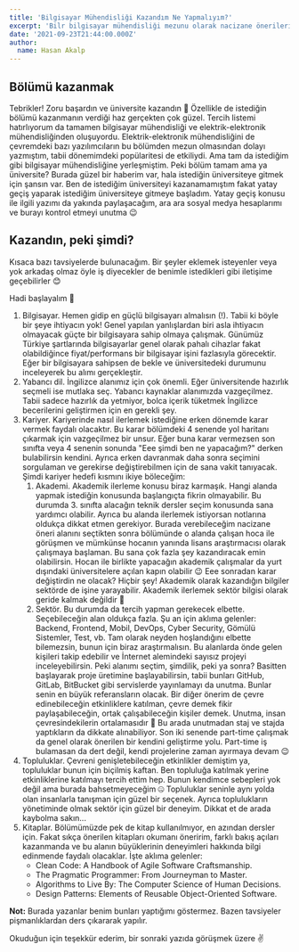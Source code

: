 ```yaml
---
title: 'Bilgisayar Mühendisliği Kazandım Ne Yapmalıyım?'
excerpt: 'Bilr bilgisayar mühendisliği mezunu olarak nacizane önerilerim'
date: '2021-09-23T21:44:00.000Z'
author:
  name: Hasan Akalp
---
```


## Bölümü kazanmak

Tebrikler! Zoru başardın ve üniversite kazandın 💪 Özellikle de istediğin bölümü kazanmanın verdiği haz gerçekten çok güzel. Tercih listemi hatırlıyorum da tamamen bilgisayar mühendisliği ve elektrik-elektronik mühendisliğinden oluşuyordu. Elektrik-elektronik mühendisliğini de çevremdeki bazı yazılımcıların bu bölümden mezun olmasından dolayı yazmıştım, tabii dönemimdeki popülaritesi de etkiliydi. Ama tam da istediğim gibi bilgisayar mühendisliğine yerleşmiştim. Peki bölüm tamam ama ya üniversite? Burada güzel bir haberim var, hala istediğin üniversiteye gitmek için şansın var. Ben de istediğim üniversiteyi kazanamamıştım fakat yatay geçiş yaparak istediğim üniversiteye gitmeye başladım. Yatay geçiş konusu ile ilgili yazımı da yakında paylaşacağım, ara ara sosyal medya hesaplarımı ve burayı kontrol etmeyi unutma 😉

## Kazandın, peki şimdi?

Kısaca bazı tavsiyelerde bulunacağım. Bir şeyler eklemek isteyenler veya yok arkadaş olmaz öyle iş diyecekler de benimle istedikleri gibi iletişime geçebilirler 😊 

Hadi başlayalım 🤘

1. Bilgisayar. Hemen gidip en güçlü bilgisayarı almalısın (!). Tabii ki böyle bir şeye ihtiyacın yok! Genel yapılan yanlışlardan biri asla ihtiyacın olmayacak güçte bir bilgisayara sahip olmaya çalışmak. Günümüz Türkiye şartlarında bilgisayarlar genel olarak pahalı cihazlar fakat olabildiğince fiyat/performans bir bilgisayar işini fazlasıyla görecektir. Eğer bir bilgisayara sahipsen de bekle ve üniversitedeki durumunu inceleyerek bu alımı gerçekleştir.
2. Yabancı dil. İngilizce alanımız için çok önemli. Eğer üniversitende hazırlık seçmeli ise mutlaka seç. Yabancı kaynaklar alanımızda vazgeçilmez. Tabii sadece hazırlık da yetmiyor, bolca içerik tüketmek İngilizce becerilerini geliştirmen için en gerekli şey.
3. Kariyer. Kariyerinde nasıl ilerlemek istediğine erken dönemde karar vermek faydalı olacaktır. Bu karar bölümdeki 4 senende yol haritanı çıkarmak için vazgeçilmez bir unsur. Eğer buna karar vermezsen son sınıfta veya 4 senenin sonunda "Eee şimdi ben ne yapacağım?" derken bulabilirsin kendini. Ayrıca erken davranmak daha sonra seçimini sorgulaman ve gerekirse değiştirebilmen için de sana vakit tanıyacak. Şimdi kariyer hedefi kısmını ikiye böleceğim:
   1. Akademi. Akademik ilerleme konusu biraz karmaşık. Hangi alanda yapmak istediğin konusunda başlangıçta fikrin olmayabilir. Bu durumda 3. sınıfta alacağın teknik dersler seçim konusunda sana yardımcı olabilir. Ayrıca bu alanda ilerlemek istiyorsan notlarına oldukça dikkat etmen gerekiyor. Burada verebileceğim nacizane öneri alanını seçtikten sonra bölümünde o alanda çalışan hoca ile görüşmen ve mümkünse hocanın yanında lisans araştırmacısı olarak çalışmaya başlaman. Bu sana çok fazla şey kazandıracak emin olabilirsin. Hocan ile birlikte yapacağın akademik çalışmalar da yurt dışındaki üniversitelere açılan kapın olabilir 😉 Eee sonradan karar değiştirdin ne olacak? Hiçbir şey! Akademik olarak kazandığın bilgiler sektörde de işine yarayabilir. Akademik ilerlemek sektör bilgisi olarak geride kalmak değildir 🤘
   2. Sektör. Bu durumda da tercih yapman gerekecek elbette. Seçebileceğin alan oldukça fazla. Şu an için aklıma gelenler: Backend, Frontend, Mobil, DevOps, Cyber Security, Gömülü Sistemler, Test, vb. Tam olarak neyden hoşlandığını elbette bilemezsin, bunun için biraz araştırmalısın. Bu alanlarda önde gelen kişileri takip edebilir ve İnternet alemindeki sayısız projeyi inceleyebilirsin. Peki alanımı seçtim, şimdilik, peki ya sonra? Basitten başlayarak proje üretimine başlayabilirsin, tabii bunları GitHub, GitLab, BitBucket gibi servislerde yayınlamayı da unutma. Bunlar senin en büyük referansların olacak. Bir diğer önerim de çevre edinebileceğin etkinliklere katılman, çevre demek fikir paylaşabileceğin, ortak çalışabileceğin kişiler demek. Unutma, insan çevresindekilerin ortalamasıdır 💪 Bu arada unutmadan staj ve stajda yaptıkların da dikkate alınabiliyor. Son iki senende part-time çalışmak da genel olarak önerilen bir kendini geliştirme yolu. Part-time iş bulamasan da dert değil, kendi projelerine zaman ayırmaya devam 😉
4. Topluluklar. Çevreni genişletebileceğin etkinlikler demiştim ya, topluluklar bunun için biçilmiş kaftan. Ben topluluğa katılmak yerine etkinliklerine katılmayı tercih ettim hep. Bunun kendimce sebepleri yok değil ama burada bahsetmeyeceğim 🤐 Topluluklar seninle aynı yolda olan insanlarla tanışman için güzel bir seçenek. Ayrıca toplulukların yönetiminde olmak sektör için güzel bir deneyim. Dikkat et de arada kaybolma sakın...
5. Kitaplar. Bölümümüzde pek de kitap kullanılmıyor, en azından dersler için. Fakat sıkça önerilen kitapları okumanı öneririm, farklı bakış açıları kazanmanda ve bu alanın büyüklerinin deneyimleri hakkında bilgi edinmende faydalı olacaklar. İşte aklıma gelenler: 
   * Clean Code: A Handbook of Agile Software Craftsmanship.
   * The Pragmatic Programmer: From Journeyman to Master.
   * Algorithms to Live By: The Computer Science of Human Decisions.
   * Design Patterns: Elements of Reusable Object-Oriented Software.

**Not:** Burada yazanlar benim bunları yaptığımı göstermez. Bazen tavsiyeler pişmanlıklardan ders çıkararak yapılır.

Okuduğun için teşekkür ederim, bir sonraki yazıda görüşmek üzere ✌️